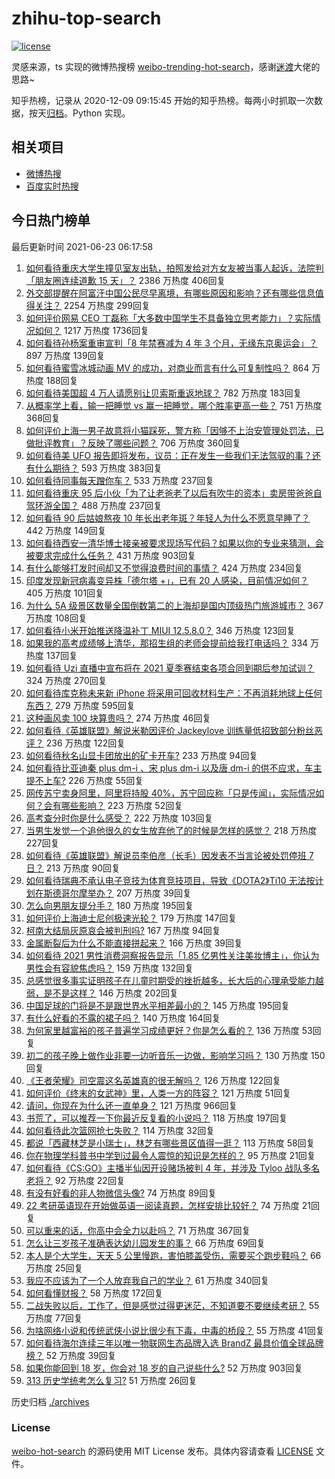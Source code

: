 # zhihu-top-search

[![license](https://img.shields.io/github/license/Arrackisarookie/zhihu-top-search)](https://github.com/Arrackisarookie/zhihu-top-search/blob/master/LICENSE)

灵感来源，ts 实现的微博热搜榜 [weibo-trending-hot-search](https://github.com/justjavac/weibo-trending-hot-search)，感谢[迷渡](https://github.com/justjavac)大佬的思路~

知乎热榜，记录从 2020-12-09 09:15:45 开始的知乎热榜。每两小时抓取一次数据，按天[归档](./archives)。Python 实现。

## 相关项目
+ [微博热搜](https://github.com/Arrackisarookie/weibo-hot-search)
+ [百度实时热搜](https://github.com/Arrackisarookie/baidu-hot-search)

## 今日热门榜单

<!-- Rank Begin -->

最后更新时间 2021-06-23 06:17:58

1. [如何看待重庆大学生撞见室友出轨，拍照发给对方女友被当事人起诉，法院判「朋友圈连续道歉 15 天」？](https://www.zhihu.com/question/466513016) 2386 万热度 406回复
1. [外交部提醒在阿富汗中国公民尽早离境，有哪些原因和影响？还有哪些信息值得关注？](https://www.zhihu.com/question/466217700) 2254 万热度 299回复
1. [如何评价网易 CEO 丁磊称「大多数中国学生不具备独立思考能力」？实际情况如何？](https://www.zhihu.com/question/466490549) 1217 万热度 1736回复
1. [如何看待孙杨案重审宣判「8 年禁赛减为 4 年 3 个月，无缘东京奥运会」？](https://www.zhihu.com/question/466646307) 897 万热度 139回复
1. [如何看待蜜雪冰城动画 MV 的成功，对商业而言有什么可复制性吗？](https://www.zhihu.com/question/465195632) 864 万热度 188回复
1. [如何看待美国超 4 万人请愿别让贝索斯重返地球？](https://www.zhihu.com/question/466270783) 782 万热度 183回复
1. [从概率学上看，输一把睡觉 vs 赢一把睡觉，哪个胜率更高一些？](https://www.zhihu.com/question/461910176) 751 万热度 368回复
1. [如何评价上海一男子故意将小猫踩死，警方称「因够不上治安管理处罚法，已做批评教育」？反映了哪些问题？](https://www.zhihu.com/question/466304670) 706 万热度 360回复
1. [如何看待美 UFO 报告即将发布，议员：正在发生一些我们无法驾驭的事？还有什么期待？](https://www.zhihu.com/question/465771991) 593 万热度 383回复
1. [如何看待同事每天蹭你车？](https://www.zhihu.com/question/63645770) 533 万热度 237回复
1. [如何看待重庆 95 后小伙「为了让老爸老了以后有吹牛的资本」卖房带爸爸自驾环游全国？](https://www.zhihu.com/question/466349378) 488 万热度 237回复
1. [如何看待 90 后姑娘熬夜 10 年长出老年斑？年轻人为什么不愿意早睡了？](https://www.zhihu.com/question/466328145) 442 万热度 149回复
1. [如何看待西安一清华博士接亲被要求现场写代码？如果以你的专业来猜测，会被要求完成什么任务？](https://www.zhihu.com/question/466165757) 431 万热度 903回复
1. [有什么能够打发时间却又不觉得浪费时间的事情？](https://www.zhihu.com/question/301386253) 424 万热度 234回复
1. [印度发现新冠病毒变异株「德尔塔 +」，已有 20 人感染，目前情况如何？](https://www.zhihu.com/question/466349358) 405 万热度 101回复
1. [为什么 5A 级景区数量全国倒数第二的上海却是国内顶级热门旅游城市？](https://www.zhihu.com/question/466381415) 367 万热度 108回复
1. [如何看待小米开始推送降温补丁 MIUI 12.5.8.0？](https://www.zhihu.com/question/466310277) 346 万热度 123回复
1. [如果我的高考成绩够上清华，那招生组的老师会提前给我打电话吗？](https://www.zhihu.com/question/454386015) 334 万热度 137回复
1. [如何看待 Uzi 直播中宣布将在 2021 夏季赛结束各项合同到期后参加试训？](https://www.zhihu.com/question/465645680) 324 万热度 270回复
1. [如何看待库克称未来新 iPhone 将采用可回收材料生产：不再消耗地球上任何东西？](https://www.zhihu.com/question/466278095) 279 万热度 595回复
1. [这种画风卖 100 块算贵吗？](https://www.zhihu.com/question/465453498) 274 万热度 46回复
1. [如何看待《英雄联盟》解说米勒因评价 Jackeylove 训练量低招致部分粉丝恶评？](https://www.zhihu.com/question/466123710) 236 万热度 122回复
1. [如何看待秋名山显卡团放出的矿卡开车?](https://www.zhihu.com/question/465645313) 233 万热度 94回复
1. [如何看待比亚迪秦 plus dm-i 、宋 plus dm-i 以及唐 dm-i 的供不应求，车主提不上车?](https://www.zhihu.com/question/459492306) 226 万热度 55回复
1. [网传苏宁卖身阿里，阿里将持股 40%，苏宁回应称「只是传闻」，实际情况如何？会有哪些影响？](https://www.zhihu.com/question/466571042) 223 万热度 52回复
1. [高考查分时你是什么感受？](https://www.zhihu.com/question/466111722) 222 万热度 103回复
1. [当男生发觉一个追他很久的女生放弃他了的时候是怎样的感觉？](https://www.zhihu.com/question/266589774) 218 万热度 227回复
1. [如何看待《英雄联盟》解说员李伯彦（长毛）因发表不当言论被处罚停班 7 日？](https://www.zhihu.com/question/466514186) 213 万热度 90回复
1. [如何看待瑞典不承认电子竞技为体育竞技项目，导致《DOTA2》Ti10 无法按计划在斯德哥尔摩举办？](https://www.zhihu.com/question/466481205) 207 万热度 39回复
1. [怎么向男朋友提分手？](https://www.zhihu.com/question/327222167) 180 万热度 195回复
1. [如何评价上海迪士尼创极速光轮？](https://www.zhihu.com/question/445718276) 179 万热度 147回复
1. [柯南大结局灰原哀会被判刑吗?](https://www.zhihu.com/question/386040910) 167 万热度 94回复
1. [金属断裂后为什么不能直接拼起来？](https://www.zhihu.com/question/34674308) 166 万热度 39回复
1. [如何看待 2021 男性消费洞察报告显示「1.85 亿男性关注美妆博主」，你认为男性会有容貌焦虑吗？](https://www.zhihu.com/question/466573038) 159 万热度 132回复
1. [总感觉很多事实证明孩子在儿童时期受的挫折越多，长大后的心理承受能力越弱，是不是这样？](https://www.zhihu.com/question/266704437) 146 万热度 202回复
1. [中国足球的门将是不是跟世界水平相差最小的？](https://www.zhihu.com/question/409596507) 145 万热度 195回复
1. [有什么好看的不露的裙子吗？](https://www.zhihu.com/question/449495437) 140 万热度 164回复
1. [为何家里越富裕的孩子普遍学习成绩更好？你是怎么看的？](https://www.zhihu.com/question/450056291) 136 万热度 53回复
1. [初二的孩子晚上做作业非要一边听音乐一边做，影响学习吗？](https://www.zhihu.com/question/421790883) 130 万热度 150回复
1. [《王者荣耀》司空震这名英雄真的很无解吗？](https://www.zhihu.com/question/462884750) 126 万热度 122回复
1. [如何评价《终末的女武神》里，人类一方的阵容？](https://www.zhihu.com/question/326427730) 121 万热度 51回复
1. [请问，你现在为什么还一直单身？](https://www.zhihu.com/question/457922593) 121 万热度 966回复
1. [书荒了，可以推荐一下你最近反复看的小说吗？](https://www.zhihu.com/question/379247015) 118 万热度 197回复
1. [如何看待此次篮网抢七失败？](https://www.zhihu.com/question/466102154) 114 万热度 32回复
1. [都说「西藏林芝是小瑞士」，林芝有哪些景区值得一逛？](https://www.zhihu.com/question/465538943) 113 万热度 58回复
1. [你在物理学科普书中学到过最令人震惊的知识是怎样的？](https://www.zhihu.com/question/456001315) 95 万热度 21回复
1. [如何看待《CS:GO》主播半仙因开设赌场被判 4 年，并涉及 Tyloo 战队多名老将？](https://www.zhihu.com/question/465799818) 92 万热度 22回复
1. [有没有好看的非人物微信头像?](https://www.zhihu.com/question/387563344) 74 万热度 89回复
1. [22 考研英语现在开始做英语一阅读真题，怎样安排比较好？](https://www.zhihu.com/question/466315395) 74 万热度 21回复
1. [可以重来的话，你高中会全力以赴吗？](https://www.zhihu.com/question/463562103) 71 万热度 367回复
1. [怎么让三岁孩子准确表达幼儿园发生的事？](https://www.zhihu.com/question/455057144) 66 万热度 69回复
1. [本人是个大学生，天天 5 公里慢跑，害怕膝盖受伤，需要买个跑步鞋吗？](https://www.zhihu.com/question/463950741) 66 万热度 25回复
1. [我应不应该为了一个人放弃我自己的学业？](https://www.zhihu.com/question/465220537) 61 万热度 340回复
1. [如何看懂财报？](https://www.zhihu.com/question/19645090) 58 万热度 172回复
1. [二战失败以后，工作了，但是感觉过得更迷茫，不知道要不要继续考研？](https://www.zhihu.com/question/460355264) 55 万热度 77回复
1. [为啥网络小说和传统武侠小说比很少有下毒，中毒的桥段？](https://www.zhihu.com/question/466556670) 55 万热度 41回复
1. [如何看待海尔连续三年以唯一物联网生态品牌入选 BrandZ 最具价值全球品牌榜？](https://www.zhihu.com/question/466497087) 52 万热度 39回复
1. [如果你能回到 18 岁，你会对 18 岁的自己说些什么?](https://www.zhihu.com/question/457534440) 52 万热度 903回复
1. [313 历史学统考怎么复习?](https://www.zhihu.com/question/449165516) 51 万热度 26回复
<!-- Rank End -->

历史归档 [./archives](./archives)

### License

[weibo-hot-search](https://github.com/Arrackisarookie/zhihu-top-search) 的源码使用 MIT License 发布。具体内容请查看 [LICENSE](./LICENSE) 文件。
